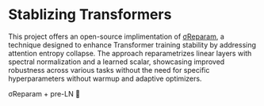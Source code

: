 # Stablizing Transformers

This project offers an open-source implimentation of [σReparam](https://arxiv.org/pdf/2303.06296.pdf), a technique designed to enhance Transformer training stability by addressing attention entropy collapse. The approach reparametrizes linear layers with spectral normalization and a learned scalar, showcasing improved robustness across various tasks without the need for specific hyperparameters without warmup and adaptive optimizers.

σReparam + pre-LN 💯
